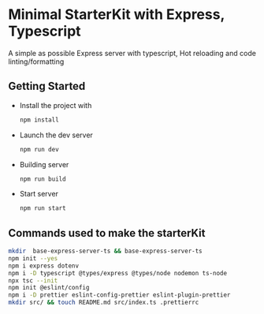 # Minimal StarterKit with Express, Typescript
A simple as possible Express server with typescript,
Hot reloading and code linting/formatting

## Getting Started

* Install the project with 
    ```sh 
    npm install
    ```

* Launch the dev server
    ```sh 
    npm run dev
    ```

* Building server
    ```sh 
    npm run build
    ```

* Start server
    ```sh 
    npm run start
    ```


## Commands used to make the starterKit

```sh
mkdir  base-express-server-ts && base-express-server-ts
npm init --yes
npm i express dotenv
npm i -D typescript @types/express @types/node nodemon ts-node
npx tsc --init
npm init @eslint/config
npm i -D prettier eslint-config-prettier eslint-plugin-prettier
mkdir src/ && touch README.md src/index.ts .prettierrc
```
